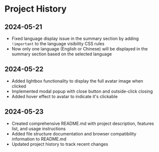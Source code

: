 # Project History

## 2024-05-21
- Fixed language display issue in the summary section by adding `!important` to the language visibility CSS rules
- Now only one language (English or Chinese) will be displayed in the summary section based on the selected language

## 2024-05-22
- Added lightbox functionality to display the full avatar image when clicked
- Implemented modal popup with close button and outside-click closing
- Added hover effect to avatar to indicate it's clickable 

## 2024-05-23
- Created comprehensive README.md with project description, features list, and usage instructions
- Added file structure documentation and browser compatibility information to README.md
- Updated project history to track recent changes 